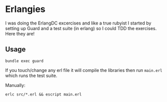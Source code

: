 # Erlangies

I was doing the ErlangDC excercises and like a true rubyist I started by setting up Guard and a test suite (in erlang) so I could TDD the exercises. Here they are!

## Usage

    bundle exec guard

If you touch/change any erl file it will compile the libraries then run `main.erl` which runs the test suite.

Manually:

    erlc src/*.erl && escript main.erl

